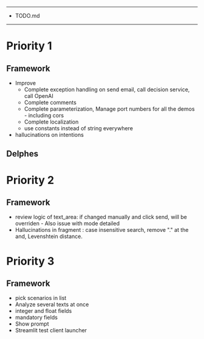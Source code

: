 *********
* TODO.md
*********

# Priority 1
## Framework
- Improve
  - Complete exception handling on send email, call decision service, call OpenAI
  - Complete comments
  - Complete parameterization, Manage port numbers for all the demos - including cors
  - Complete localization
  - use constants instead of string everywhere
- hallucinations on intentions
## Delphes

# Priority 2
## Framework
- review logic of text_area: if changed manually and click send, will be overriden - Also issue with mode detailed
- Hallucinations in fragment : case insensitive search, remove "." at the and, Levenshtein distance.

# Priority 3
## Framework
- pick scenarios in list
- Analyze several texts at once
- integer and float fields
- mandatory fields
- Show prompt
- Streamlit test client launcher